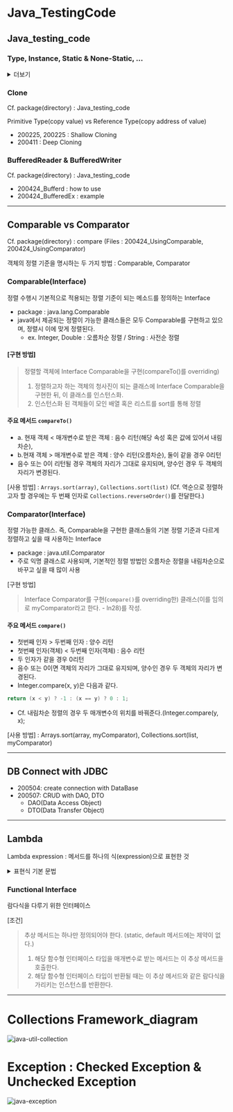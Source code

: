 # Java_TestingCode

## Java_testing_code
### Type, Instance, Static & None-Static, ...
<details>
<summary style="cursor:pointer;">더보기</summary>
<div markdown="1">
  <ul>
    <li>191203 : |n(new line), .length() method</li>
    <li>191205 : variable, datatype, Math method</li>
    <li>191209 : change datatype</li>
    <li>191213 : accountApp
      <ul>
        <li>_3 : change datatype, variable</li>
        <li>_4 : if/else statements</li>
        <li>_5 : array</li>
        <li>_6 : array, while statements, length method</li>
      </ul>
    </li>
    <li>191218 : Instance ; dt(=class) v = new dt()</li>
    <li>191218 : make local variables to fields, make methods</li>
    <li>191221 : static & non-static variable, method</li>
    <li>200110 : make instance of Scanner class</li>
    <li>200213 : method 'next...()' of class 'Scanner', 'Random'
      <ul>
        <li>_1 : Scanner class + nextInt(), nextDouble(), next(), nextLine(), Conditional Operator</li>
        <li>_2 : Random class + nextInt(n), nextDouble()</li>
        <li>_3 : not commit</li>
      </ul>
    </li>
    <li>200214 : Selector, Inheritance, parameter(array)
      <ul>
        <li>_1 : Selector, Inheritance cf.super, super()</li>
        <li>_2 : paramiter(array)</li>
      </ul>
    </li>
  </ul>
</div>
</details>

### Clone
Cf. package(directory) : Java_testing_code

Primitive Type(copy value) vs Reference Type(copy address of value)
- 200225, 200225 : Shallow Cloning
- 200411 : Deep Cloning

### BufferedReader & BufferedWriter
Cf. package(directory) : Java_testing_code
- 200424_Bufferd : how to use
- 200424_BufferedEx : example

***
## Comparable vs Comparator
Cf. package(directory) : compare (Files : 200424_UsingComparable, 200424_UsingComparator)

객체의 정렬 기준을 명시하는 두 가지 방법 : Comparable, Comparator
### Comparable(Interface)
정렬 수행시 기본적으로 적용되는 정렬 기준이 되는 메소드를 정의하는 Interface
- package : java.lang.Comparable
- java에서 제공되는 정렬이 가능한 클래스들은 모두 Comparable를 구현하고 있으며, 정렬시 이에 맞게 정렬된다.
  - ex. Integer, Double :  오름차순 정렬 / String :  사전순 정렬

#### [구현 방법]
> 정렬할 객체에 Interface Comparable을 구현(compareTo()를 overriding)
> 1. 정렬하고자 하는 객체의 청사진이 되는 클래스에 Interface Comparable을 구현한 뒤, 이 클래스를 인스턴스화.
> 2. 인스턴스화 된 객체들이 모인 배열 혹은 리스트를 sort를 통해 정렬


#### 주요 메서드 `compareTo()`

- a. 현재 객체 < 매개변수로 받은 객체 : 음수 리턴(해당 속성 혹은 값에 있어서 내림 차순),
- b.현재 객체 > 매개변수로 받은 객체 : 양수 리턴(오름차순), 둘이 같을 경우 0리턴
- 음수 또는 0이 리턴될 경우 객체의 자리가 그대로 유지되며, 양수인 경우 두 객체의 자리가 변경된다.

[사용 방법] : `Arrays.sort(array)`, `Collections.sort(list)`
(Cf. 역순으로 정렬하고자 할 경우에는 두 번째 인자로 `Collections.reverseOrder()`를 전달한다.)


### Comparator(Interface)
정렬 가능한 클래스. 즉, Comparable을 구현한 클래스들의 기본 정렬 기준과 다르게 정렬하고 싶을 때 사용하는 Interface
- package : java.util.Comparator
- 주로 익명 클래스로 사용되며, 기본적인 정렬 방법인 오름차순 정렬을 내림차순으로 바꾸고 싶을 때 많이 사용

[구현 방법]
> Interface Comparator를 구현(`compare()`를 overriding한) 클래스(이를 임의로 myComparator라고 한다. - ln28)를 작성.

#### 주요 메서드 `compare()`
- 첫번째 인자 > 두번째 인자 : 양수 리턴
- 첫번째 인자(객체) < 두번째 인자(객체) : 음수 리턴
- 두 인자가 같을 경우 0리턴
- 음수 또는 0이면 객체의 자리가 그대로 유지되며, 양수인 경우 두 객체의 자리가 변경된다.
- Integer.compare(x, y)은 다음과 같다.
```java
return (x < y) ? -1 : (x == y) ? 0 : 1;
```
- Cf. 내림차순 정렬의 경우 두 매개변수의 위치를 바꿔준다.(Integer.compare(y, x);

[사용 방법] : Arrays.sort(array, myComparator), Collections.sort(list, myComparator)
***

## DB Connect with JDBC
- 200504: create connection with DataBase
- 200507: CRUD with DAO, DTO
  - DAO(Data Access Object)
  - DTO(Data Transfer Object)
***
## Lambda
Lambda expression : 메서드를 하나의 식(expression)으로 표현한 것
<details>
<summary>표현식 기본 문법</summary>
<div markdown="1">
<ol>
  <li>반환타입과 메서드명 생략
    <pre><code>int max(int a, int b) {
  return a > b ? a : b;
}

// 람다식으로 변환한 경우
(int a, int b) -> { return a > b ? a : b; }</code></pre></li>

<li>반환값이 있는 경우 return 생략 가능(식으로 나타낼 수 있으며, ';' 생략)
    <pre><code>(int a, int b) -> a > b ? a : b</code></pre>
  </li>
  <li>대부분의 경우에는 매개변수 타입 생략 가능(유추 가능한 경우)
    <p>Cf. 매개변수가 여러 개일 경우 모두 생략/모두 명시만 가능하다.</p>
    <p>Cf. 매개변수가 하나라면 괄호 생략 가능(Cf. 타입이 명시되는 경우 괄호 생략 불가)</p>
<code>(a, b) -> a > b ? a : b</code>
  </li>
  <li>괄호 안의 문장이 하나라면 괄호 `{}` 생략 가능
    <p>Cf. 괄호 안에 return문이 들어갈 경우 생략 불가</p>
    <pre><code>(String name, int i) -> {
  System.out.println(name + "=" + i);
}
// 람다식으로 변환한 경우
(String name, int i) -> System.out.println(name + "=" + i);</code></pre>
  </li>
</ol>
</div>
</details>

### Functional Interface
 람다식을 다루기 위한 인터페이스

[조건]
> 추상 메서드는 하나만 정의되어야 한다. (static, default 메서드에는 제약이 없다.)
> 1. 해당 함수형 인터페이스 타입을 매개변수로 받는 메서드는 이 추상 메서드을 호출한다.
> 2. 해당 함수형 인터페이스 타입이 반환될 때는 이 추상 메서드와 같은 람다식을 가리키는 인스턴스를 반환한다.
  


***
# Collections Framework_diagram
<img alt = "java-util-collection" src = "https://user-images.githubusercontent.com/60289743/75834575-b270c500-5dff-11ea-91e5-3bd82de8fb20.gif">


# Exception : Checked Exception & Unchecked Exception
<img alt = "java-exception" src = "https://user-images.githubusercontent.com/60289743/79839375-67cafc80-83ef-11ea-9c8f-721536865c39.png">
